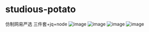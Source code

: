 # studious-potato
仿制网易严选 三件套+jq+node
![image]([https://github.com/aass123as/wang/blob/main/src/assets/%E6%BC%94%E7%A4%BA/151008.png](https://github.com/aass123as/studious-potato/blob/main/%E5%B1%95%E7%A4%BA%E5%9B%BE%E7%89%87/%E5%B1%8F%E5%B9%95%E6%88%AA%E5%9B%BE%202023-07-12%20211602.png)https://github.com/aass123as/studious-potato/blob/main/%E5%B1%95%E7%A4%BA%E5%9B%BE%E7%89%87/%E5%B1%8F%E5%B9%95%E6%88%AA%E5%9B%BE%202023-07-12%20211602.png)
![image]([https://github.com/aass123as/wang/blob/main/src/assets/%E6%BC%94%E7%A4%BA/151008.png](https://github.com/aass123as/studious-potato/blob/main/%E5%B1%95%E7%A4%BA%E5%9B%BE%E7%89%87/%E5%B1%8F%E5%B9%95%E6%88%AA%E5%9B%BE%202023-07-12%20211829.png)https://github.com/aass123as/studious-potato/blob/main/%E5%B1%95%E7%A4%BA%E5%9B%BE%E7%89%87/%E5%B1%8F%E5%B9%95%E6%88%AA%E5%9B%BE%202023-07-12%20211829.png)
![image]([https://github.com/aass123as/wang/blob/main/src/assets/%E6%BC%94%E7%A4%BA/151008.png](https://github.com/aass123as/studious-potato/blob/main/%E5%B1%95%E7%A4%BA%E5%9B%BE%E7%89%87/%E5%B1%8F%E5%B9%95%E6%88%AA%E5%9B%BE%202023-07-12%20211858.png)https://github.com/aass123as/studious-potato/blob/main/%E5%B1%95%E7%A4%BA%E5%9B%BE%E7%89%87/%E5%B1%8F%E5%B9%95%E6%88%AA%E5%9B%BE%202023-07-12%20211858.png)
![image]([https://github.com/aass123as/wang/blob/main/src/assets/%E6%BC%94%E7%A4%BA/151008.png](https://github.com/aass123as/studious-potato/blob/main/%E5%B1%95%E7%A4%BA%E5%9B%BE%E7%89%87/%E5%B1%8F%E5%B9%95%E6%88%AA%E5%9B%BE%202023-07-12%20212128.png)https://github.com/aass123as/studious-potato/blob/main/%E5%B1%95%E7%A4%BA%E5%9B%BE%E7%89%87/%E5%B1%8F%E5%B9%95%E6%88%AA%E5%9B%BE%202023-07-12%20212128.png)

